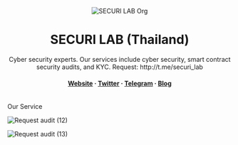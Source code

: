 <div align="center">

  
  ![SECURI LAB Org](https://user-images.githubusercontent.com/111109564/222056376-ab134048-14ee-46d6-8bcb-16f11eede1fe.png)

  <h1>SECURI LAB (Thailand)</h1>
  
  <p>
    Cyber security experts. Our services include cyber security, smart contract security audits, and KYC.
Request: http://t.me/securi_lab
  </p>
  
  

<h4>
    <a href="https://securi-lab.com/">Website</a>
  <span> · </span>
    <a href="https://twitter.com/SECURI_LAB">Twitter</a>
  <span> · </span>
    <a href="https://t.me/securi_lab">Telegram</a>
  <span> · </span>
    <a href="https://medium.com/@securi">Blog</a>
  </h4>
</div>

<br />
Our Service

![Request audit (12)](https://user-images.githubusercontent.com/111109564/222057284-df6f716a-4f31-4f24-86e0-5bc21c71994b.png)

![Request audit (13)](https://user-images.githubusercontent.com/111109564/222057642-c3ef86f1-74ac-476e-98d1-75c03bc1ce04.png)




